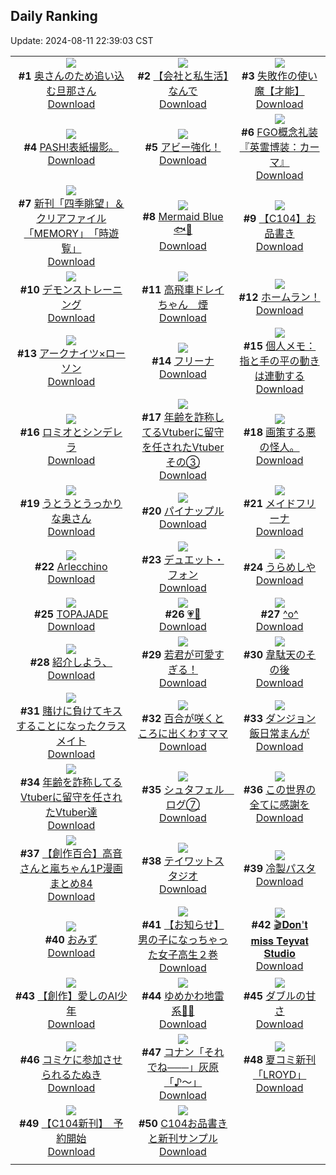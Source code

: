 ## Daily Ranking
Update: 2024-08-11 22:39:03 CST

|      |      |      |
| :----: | :----: | :----: |
| ![](https://i.pixiv.re/c/240x480/img-master/img/2024/08/09/00/03/19/121307645_p0_master1200.jpg)<br>**#1** [奥さんのため追い込む旦那さん](https://www.pixiv.net/artworks/121307645)<br>[Download](https://i.pixiv.re/img-original/img/2024/08/09/00/03/19/121307645_p0.jpg) | ![](https://i.pixiv.re/c/240x480/img-master/img/2024/08/09/12/00/13/121319012_p0_master1200.jpg)<br>**#2** [【会社と私生活】なんで](https://www.pixiv.net/artworks/121319012)<br>[Download](https://i.pixiv.re/img-original/img/2024/08/09/12/00/13/121319012_p0.jpg) | ![](https://i.pixiv.re/c/240x480/img-master/img/2024/08/10/16/20/39/121356373_p0_master1200.jpg)<br>**#3** [失敗作の使い魔【才能】](https://www.pixiv.net/artworks/121356373)<br>[Download](https://i.pixiv.re/img-original/img/2024/08/10/16/20/39/121356373_p0.jpg) |
| ![](https://i.pixiv.re/c/240x480/img-master/img/2024/08/09/18/33/30/121326545_p0_master1200.jpg)<br>**#4** [PASH!表紙撮影。](https://www.pixiv.net/artworks/121326545)<br>[Download](https://i.pixiv.re/img-original/img/2024/08/09/18/33/30/121326545_p0.jpg) | ![](https://i.pixiv.re/c/240x480/img-master/img/2024/08/09/01/23/06/121310097_p0_master1200.jpg)<br>**#5** [アビー強化！](https://www.pixiv.net/artworks/121310097)<br>[Download](https://i.pixiv.re/img-original/img/2024/08/09/01/23/06/121310097_p0.jpg) | ![](https://i.pixiv.re/c/240x480/img-master/img/2024/08/10/13/02/18/121352138_p0_master1200.jpg)<br>**#6** [FGO概念礼装『英霊博装：カーマ』](https://www.pixiv.net/artworks/121352138)<br>[Download](https://i.pixiv.re/img-original/img/2024/08/10/13/02/18/121352138_p0.png) |
| ![](https://i.pixiv.re/c/240x480/img-master/img/2024/08/09/00/00/50/121307418_p0_master1200.jpg)<br>**#7** [新刊「四季眺望」＆クリアファイル「MEMORY」　「時遊覧」](https://www.pixiv.net/artworks/121307418)<br>[Download](https://i.pixiv.re/img-original/img/2024/08/09/00/00/50/121307418_p0.png) | ![](https://i.pixiv.re/c/240x480/img-master/img/2024/08/10/00/00/17/121337282_p0_master1200.jpg)<br>**#8** [Mermaid Blue🐟💙](https://www.pixiv.net/artworks/121337282)<br>[Download](https://i.pixiv.re/img-original/img/2024/08/10/00/00/17/121337282_p0.jpg) | ![](https://i.pixiv.re/c/240x480/img-master/img/2024/08/10/02/57/58/121342527_p0_master1200.jpg)<br>**#9** [【C104】お品書き](https://www.pixiv.net/artworks/121342527)<br>[Download](https://i.pixiv.re/img-original/img/2024/08/10/02/57/58/121342527_p0.jpg) |
| ![](https://i.pixiv.re/c/240x480/img-master/img/2024/08/09/16/10/01/121323278_p0_master1200.jpg)<br>**#10** [デモンストレーニング](https://www.pixiv.net/artworks/121323278)<br>[Download](https://i.pixiv.re/img-original/img/2024/08/09/16/10/01/121323278_p0.jpg) | ![](https://i.pixiv.re/c/240x480/img-master/img/2024/08/09/07/48/05/121315258_p0_master1200.jpg)<br>**#11** [高飛車ドレイちゃん　煙](https://www.pixiv.net/artworks/121315258)<br>[Download](https://i.pixiv.re/img-original/img/2024/08/09/07/48/05/121315258_p0.png) | ![](https://i.pixiv.re/c/240x480/img-master/img/2024/08/09/00/00/15/121307287_p0_master1200.jpg)<br>**#12** [ホームラン！](https://www.pixiv.net/artworks/121307287)<br>[Download](https://i.pixiv.re/img-original/img/2024/08/09/00/00/15/121307287_p0.png) |
| ![](https://i.pixiv.re/c/240x480/img-master/img/2024/08/09/12/00/08/121318992_p0_master1200.jpg)<br>**#13** [アークナイツ×ローソン](https://www.pixiv.net/artworks/121318992)<br>[Download](https://i.pixiv.re/img-original/img/2024/08/09/12/00/08/121318992_p0.jpg) | ![](https://i.pixiv.re/c/240x480/img-master/img/2024/08/10/20/36/22/121363908_p0_master1200.jpg)<br>**#14** [フリーナ](https://www.pixiv.net/artworks/121363908)<br>[Download](https://i.pixiv.re/img-original/img/2024/08/10/20/36/22/121363908_p0.jpg) | ![](https://i.pixiv.re/c/240x480/img-master/img/2024/08/10/06/00/05/121344859_p0_master1200.jpg)<br>**#15** [個人メモ：指と手の平の動きは連動する](https://www.pixiv.net/artworks/121344859)<br>[Download](https://i.pixiv.re/img-original/img/2024/08/10/06/00/05/121344859_p0.jpg) |
| ![](https://i.pixiv.re/c/240x480/img-master/img/2024/08/09/00/00/19/121307308_p0_master1200.jpg)<br>**#16** [ロミオとシンデレラ](https://www.pixiv.net/artworks/121307308)<br>[Download](https://i.pixiv.re/img-original/img/2024/08/09/00/00/19/121307308_p0.jpg) | ![](https://i.pixiv.re/c/240x480/img-master/img/2024/08/09/21/21/40/121331452_p0_master1200.jpg)<br>**#17** [年齢を詐称してるVtuberに留守を任されたVtuberその③](https://www.pixiv.net/artworks/121331452)<br>[Download](https://i.pixiv.re/img-original/img/2024/08/09/21/21/40/121331452_p0.png) | ![](https://i.pixiv.re/c/240x480/img-master/img/2024/08/09/19/15/37/121324685_p0_master1200.jpg)<br>**#18** [画策する悪の怪人。](https://www.pixiv.net/artworks/121324685)<br>[Download](https://i.pixiv.re/img-original/img/2024/08/09/19/15/37/121324685_p0.jpg) |
| ![](https://i.pixiv.re/c/240x480/img-master/img/2024/08/10/00/03/28/121337697_p0_master1200.jpg)<br>**#19** [うとうとうっかりな奥さん](https://www.pixiv.net/artworks/121337697)<br>[Download](https://i.pixiv.re/img-original/img/2024/08/10/00/03/28/121337697_p0.jpg) | ![](https://i.pixiv.re/c/240x480/img-master/img/2024/08/09/20/30/05/121329733_p0_master1200.jpg)<br>**#20** [パイナップル](https://www.pixiv.net/artworks/121329733)<br>[Download](https://i.pixiv.re/img-original/img/2024/08/09/20/30/05/121329733_p0.png) | ![](https://i.pixiv.re/c/240x480/img-master/img/2024/08/09/00/40/08/121308950_p0_master1200.jpg)<br>**#21** [メイドフリーナ](https://www.pixiv.net/artworks/121308950)<br>[Download](https://i.pixiv.re/img-original/img/2024/08/09/00/40/08/121308950_p0.jpg) |
| ![](https://i.pixiv.re/c/240x480/img-master/img/2024/08/09/14/46/21/121321804_p0_master1200.jpg)<br>**#22** [Arlecchino](https://www.pixiv.net/artworks/121321804)<br>[Download](https://i.pixiv.re/img-original/img/2024/08/09/14/46/21/121321804_p0.png) | ![](https://i.pixiv.re/c/240x480/img-master/img/2024/08/09/18/00/05/121325574_p0_master1200.jpg)<br>**#23** [デュエット・フォン](https://www.pixiv.net/artworks/121325574)<br>[Download](https://i.pixiv.re/img-original/img/2024/08/09/18/00/05/121325574_p0.jpg) | ![](https://i.pixiv.re/c/240x480/img-master/img/2024/08/09/20/57/08/121330515_p0_master1200.jpg)<br>**#24** [うらめしや](https://www.pixiv.net/artworks/121330515)<br>[Download](https://i.pixiv.re/img-original/img/2024/08/09/20/57/08/121330515_p0.jpg) |
| ![](https://i.pixiv.re/c/240x480/img-master/img/2024/08/10/14/18/13/121353709_p0_master1200.jpg)<br>**#25** [TOPAJADE](https://www.pixiv.net/artworks/121353709)<br>[Download](https://i.pixiv.re/img-original/img/2024/08/10/14/18/13/121353709_p0.png) | ![](https://i.pixiv.re/c/240x480/img-master/img/2024/08/10/00/29/14/121338843_p0_master1200.jpg)<br>**#26** [💗🏹](https://www.pixiv.net/artworks/121338843)<br>[Download](https://i.pixiv.re/img-original/img/2024/08/10/00/29/14/121338843_p0.png) | ![](https://i.pixiv.re/c/240x480/img-master/img/2024/08/09/16/06/18/121323213_p0_master1200.jpg)<br>**#27** [^o^](https://www.pixiv.net/artworks/121323213)<br>[Download](https://i.pixiv.re/img-original/img/2024/08/09/16/06/18/121323213_p0.png) |
| ![](https://i.pixiv.re/c/240x480/img-master/img/2024/08/09/20/20/03/121329443_p0_master1200.jpg)<br>**#28** [紹介しよう、](https://www.pixiv.net/artworks/121329443)<br>[Download](https://i.pixiv.re/img-original/img/2024/08/09/20/20/03/121329443_p0.png) | ![](https://i.pixiv.re/c/240x480/img-master/img/2024/08/10/00/00/17/121337281_p0_master1200.jpg)<br>**#29** [若君が可愛すぎる！](https://www.pixiv.net/artworks/121337281)<br>[Download](https://i.pixiv.re/img-original/img/2024/08/10/00/00/17/121337281_p0.jpg) | ![](https://i.pixiv.re/c/240x480/img-master/img/2024/08/09/07/04/20/121314643_p0_master1200.jpg)<br>**#30** [韋駄天のその後](https://www.pixiv.net/artworks/121314643)<br>[Download](https://i.pixiv.re/img-original/img/2024/08/09/07/04/20/121314643_p0.jpg) |
| ![](https://i.pixiv.re/c/240x480/img-master/img/2024/08/10/20/58/12/121364584_p0_master1200.jpg)<br>**#31** [賭けに負けてキスすることになったクラスメイト](https://www.pixiv.net/artworks/121364584)<br>[Download](https://i.pixiv.re/img-original/img/2024/08/10/20/58/12/121364584_p0.jpg) | ![](https://i.pixiv.re/c/240x480/img-master/img/2024/08/10/16/42/23/121356929_p0_master1200.jpg)<br>**#32** [百合が咲くところに出くわすママ](https://www.pixiv.net/artworks/121356929)<br>[Download](https://i.pixiv.re/img-original/img/2024/08/10/16/42/23/121356929_p0.jpg) | ![](https://i.pixiv.re/c/240x480/img-master/img/2024/08/10/01/15/14/121340250_p0_master1200.jpg)<br>**#33** [ダンジョン飯日常まんが](https://www.pixiv.net/artworks/121340250)<br>[Download](https://i.pixiv.re/img-original/img/2024/08/10/01/15/14/121340250_p0.png) |
| ![](https://i.pixiv.re/c/240x480/img-master/img/2024/08/10/21/41/15/121366198_p0_master1200.jpg)<br>**#34** [年齢を詐称してるVtuberに留守を任されたVtuber達](https://www.pixiv.net/artworks/121366198)<br>[Download](https://i.pixiv.re/img-original/img/2024/08/10/21/41/15/121366198_p0.png) | ![](https://i.pixiv.re/c/240x480/img-master/img/2024/08/09/18/05/50/121325438_p0_master1200.jpg)<br>**#35** [シュタフェル　ログ⑦](https://www.pixiv.net/artworks/121325438)<br>[Download](https://i.pixiv.re/img-original/img/2024/08/09/18/05/50/121325438_p0.jpg) | ![](https://i.pixiv.re/c/240x480/img-master/img/2024/08/10/15/30/52/121355279_p0_master1200.jpg)<br>**#36** [この世界の全てに感謝を](https://www.pixiv.net/artworks/121355279)<br>[Download](https://i.pixiv.re/img-original/img/2024/08/10/15/30/52/121355279_p0.png) |
| ![](https://i.pixiv.re/c/240x480/img-master/img/2024/08/10/00/02/27/121337620_p0_master1200.jpg)<br>**#37** [【創作百合】高音さんと嵐ちゃん1P漫画まとめ84](https://www.pixiv.net/artworks/121337620)<br>[Download](https://i.pixiv.re/img-original/img/2024/08/10/00/02/27/121337620_p0.jpg) | ![](https://i.pixiv.re/c/240x480/img-master/img/2024/08/10/20/57/15/121364557_p0_master1200.jpg)<br>**#38** [テイワットスタジオ](https://www.pixiv.net/artworks/121364557)<br>[Download](https://i.pixiv.re/img-original/img/2024/08/10/20/57/15/121364557_p0.jpg) | ![](https://i.pixiv.re/c/240x480/img-master/img/2024/08/09/01/56/44/121310776_p0_master1200.jpg)<br>**#39** [冷製パスタ](https://www.pixiv.net/artworks/121310776)<br>[Download](https://i.pixiv.re/img-original/img/2024/08/09/01/56/44/121310776_p0.jpg) |
| ![](https://i.pixiv.re/c/240x480/img-master/img/2024/08/11/16/05/15/121351537_p0_master1200.jpg)<br>**#40** [おみず](https://www.pixiv.net/artworks/121351537)<br>[Download](https://i.pixiv.re/img-original/img/2024/08/11/16/05/15/121351537_p0.png) | ![](https://i.pixiv.re/c/240x480/img-master/img/2024/08/09/00/00/31/121307364_p0_master1200.jpg)<br>**#41** [【お知らせ】男の子になっちゃった女子高生２巻](https://www.pixiv.net/artworks/121307364)<br>[Download](https://i.pixiv.re/img-original/img/2024/08/09/00/00/31/121307364_p0.jpg) | ![](https://i.pixiv.re/c/240x480/img-master/img/2024/08/10/18/01/04/121359114_p0_master1200.jpg)<br>**#42** [🎬𝐃𝐨𝐧'𝐭 𝐦𝐢𝐬𝐬 𝐓𝐞𝐲𝐯𝐚𝐭 𝐒𝐭𝐮𝐝𝐢𝐨](https://www.pixiv.net/artworks/121359114)<br>[Download](https://i.pixiv.re/img-original/img/2024/08/10/18/01/04/121359114_p0.jpg) |
| ![](https://i.pixiv.re/c/240x480/img-master/img/2024/08/10/00/05/32/121337850_p0_master1200.jpg)<br>**#43** [【創作】愛しのAI少年](https://www.pixiv.net/artworks/121337850)<br>[Download](https://i.pixiv.re/img-original/img/2024/08/10/00/05/32/121337850_p0.jpg) | ![](https://i.pixiv.re/c/240x480/img-master/img/2024/08/09/18/00/09/121325596_p0_master1200.jpg)<br>**#44** [ゆめかわ地雷系🦄🎀](https://www.pixiv.net/artworks/121325596)<br>[Download](https://i.pixiv.re/img-original/img/2024/08/09/18/00/09/121325596_p0.png) | ![](https://i.pixiv.re/c/240x480/img-master/img/2024/08/09/22/48/58/121334636_p0_master1200.jpg)<br>**#45** [ダブルの甘さ](https://www.pixiv.net/artworks/121334636)<br>[Download](https://i.pixiv.re/img-original/img/2024/08/09/22/48/58/121334636_p0.jpg) |
| ![](https://i.pixiv.re/c/240x480/img-master/img/2024/08/10/10/48/57/121349231_p0_master1200.jpg)<br>**#46** [コミケに参加させられるたぬき](https://www.pixiv.net/artworks/121349231)<br>[Download](https://i.pixiv.re/img-original/img/2024/08/10/10/48/57/121349231_p0.png) | ![](https://i.pixiv.re/c/240x480/img-master/img/2024/08/09/17/16/25/121324618_p0_master1200.jpg)<br>**#47** [コナン「それでね───」灰原「♪〜」](https://www.pixiv.net/artworks/121324618)<br>[Download](https://i.pixiv.re/img-original/img/2024/08/09/17/16/25/121324618_p0.jpg) | ![](https://i.pixiv.re/c/240x480/img-master/img/2024/08/10/18/00/04/121358960_p0_master1200.jpg)<br>**#48** [夏コミ新刊「LROYD」](https://www.pixiv.net/artworks/121358960)<br>[Download](https://i.pixiv.re/img-original/img/2024/08/10/18/00/04/121358960_p0.jpg) |
| ![](https://i.pixiv.re/c/240x480/img-master/img/2024/08/09/00/36/00/121308837_p0_master1200.jpg)<br>**#49** [【C104新刊】　予約開始](https://www.pixiv.net/artworks/121308837)<br>[Download](https://i.pixiv.re/img-original/img/2024/08/09/00/36/00/121308837_p0.jpg) | ![](https://i.pixiv.re/c/240x480/img-master/img/2024/08/10/19/54/23/121362412_p0_master1200.jpg)<br>**#50** [C104お品書きと新刊サンプル](https://www.pixiv.net/artworks/121362412)<br>[Download](https://i.pixiv.re/img-original/img/2024/08/10/19/54/23/121362412_p0.jpg) |
|      |
